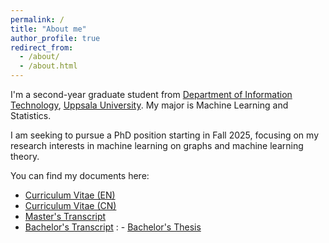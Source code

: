 ```yaml
---
permalink: /
title: "About me"
author_profile: true
redirect_from: 
  - /about/
  - /about.html
---
```

I'm a second-year graduate student from [Department of Information Technology](https://www2.it.uu.se/itwiki.php?page=first&action=browse&lang=en), [Uppsala University](https://www.uu.se/). My major is Machine Learning and Statistics.

I am seeking to pursue a PhD position starting in Fall 2025, focusing on my research interests in machine learning on graphs and machine learning theory. 

You can find my documents here: 
- [Curriculum Vitae (EN)](../assets/CV-Chenglong-Li.pdf)
- [Curriculum Vitae (CN)](../assets/CV-Chneglong-Li-CN20240705.pdf)
- [Master's Transcript](../assets/UU-Transcript-Chenglong-Li.pdf)
- [Bachelor's Transcript](../assets/SDUFE-Transcript-Chenglong-Li.pdf)
: - [Bachelor's Thesis](../assets/Bachelorthesis-Chenglong-Li.pdf)
